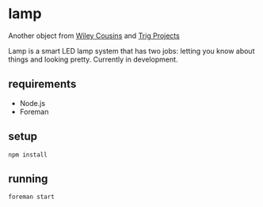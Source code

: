# lamp
Another object from [Wiley Cousins](https://wileycousins.com) and [Trig Projects](http://trigprojects.com)

Lamp is a smart LED lamp system that has two jobs: letting you know about things and looking pretty. Currently in development.

## requirements
* Node.js
* Foreman

## setup
    npm install

## running
    foreman start
